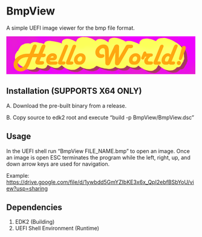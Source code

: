 
# BmpView
A simple UEFI image viewer for the bmp file format.

![Hello world](https://github.com/ArcherPergande/BmpView/blob/main/Images/HelloWorld.bmp?raw=true)

Installation (SUPPORTS X64 ONLY)
-----------------------------------------------------
A. Download the pre-built binary from a release.

B. Copy source to edk2 root and execute “build -p BmpView/BmpView.dsc”

Usage
-----------------------------------------------------
In the UEFI shell run “BmpView FILE_NAME.bmp” to open an image. Once an image is open ESC terminates the program while the left, right, up, and down arrow keys are used for navigation.

Example: https://drive.google.com/file/d/1ywbdd5GmYZIbKE3x6x_QpI2ebfBSbYoU/view?usp=sharing

Dependencies
-----------------------------------------------------
1. EDK2 (Building)
2. UEFI Shell Environment (Runtime)
